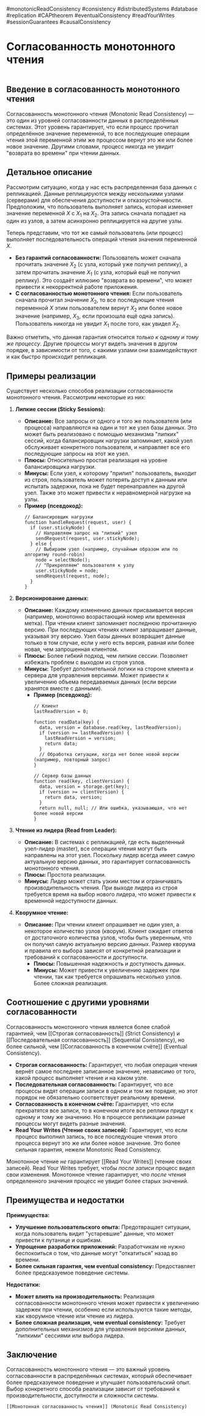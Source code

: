 #monotonicReadConsistency #consistency #distributedSystems #database #replication #CAPtheorem #eventualConsistency #readYourWrites #sessionGuarantees #causalConsistency

# Согласованность монотонного чтения

```table-of-contents
```

## Введение в согласованность монотонного чтения

Согласованность монотонного чтения (Monotonic Read Consistency) — это один из уровней согласованности данных в распределённых системах. Этот уровень гарантирует, что если процесс прочитал определённое значение переменной, то все последующие операции чтения этой переменной этим же процессом вернут это же или более новое значение. Другими словами, процесс никогда не увидит "возврата во времени" при чтении данных.

## Детальное описание

Рассмотрим ситуацию, когда у нас есть распределенная база данных с репликацией. Данные реплицируются между несколькими узлами (серверами) для обеспечения доступности и отказоустойчивости. Предположим, что пользователь выполняет запись, которая изменяет значение переменной $X$ с $X_1$ на $X_2$. Эта запись сначала попадает на один из узлов, а затем асинхронно реплицируется на другие узлы.

Теперь представим, что тот же самый пользователь (или процесс) выполняет последовательность операций чтения значения переменной $X$.

*   **Без гарантий согласованности:** Пользователь может сначала прочитать значение $X_2$ (с узла, который уже получил реплику), а затем прочитать значение $X_1$ (с узла, который ещё не получил реплику). Это создаёт иллюзию "возврата во времени", что может привести к некорректной работе приложения.
*   **С согласованностью монотонного чтения:** Если пользователь сначала прочитал значение $X_2$, то все последующие чтения переменной $X$ этим пользователем вернут $X_2$ или более новое значение (например, $X_3$, если произошла ещё одна запись). Пользователь никогда не увидит $X_1$ после того, как увидел $X_2$.

Важно отметить, что данная гарантия относится *только к одному и тому же процессу*. Другие процессы могут видеть значения в другом порядке, в зависимости от того, с какими узлами они взаимодействуют и как быстро происходит репликация.

## Примеры реализации

Существует несколько способов реализации согласованности монотонного чтения. Рассмотрим некоторые из них:

1.  **Липкие сессии (Sticky Sessions):**

    *   **Описание:** Все запросы от одного и того же пользователя (или процесса) направляются на один и тот же узел базы данных. Это может быть реализовано с помощью механизма "липких" сессий, когда балансировщик нагрузки запоминает, какой узел обслуживает конкретного пользователя, и направляет все его последующие запросы на этот же узел.
    *   **Плюсы:** Относительно простая реализация на уровне балансировщика нагрузки.
    *   **Минусы:** Если узел, к которому "прилип" пользователь, выходит из строя, пользователь может потерять доступ к данным или испытать задержки, пока не будет перенаправлен на другой узел. Также это может привести к неравномерной нагрузке на узлы.
    * **Пример (псевдокод):**
        ```
        // Балансировщик нагрузки
        function handleRequest(request, user) {
          if (user.stickyNode) {
            // Направляем запрос на "липкий" узел
            sendRequest(request, user.stickyNode);
          } else {
            // Выбираем узел (например, случайным образом или по алгоритму round-robin)
            node = selectNode();
            // "Прикрепляем" пользователя к узлу
            user.stickyNode = node;
            sendRequest(request, node);
          }
        }
        ```

2.  **Версионирование данных:**

    *   **Описание:** Каждому изменению данных присваивается версия (например, монотонно возрастающий номер или временная метка). При чтении клиент запоминает последнюю прочитанную версию. При последующих чтениях клиент запрашивает данные, указывая эту версию. Узел базы данных возвращает данные только в том случае, если у него есть версия, равная или более новая, чем запрошенная клиентом.
    *   **Плюсы:** Более гибкий подход, чем липкие сессии. Позволяет избежать проблем с выходом из строя узлов.
    *   **Минусы:** Требует дополнительной логики на стороне клиента и сервера для управления версиями. Может привести к увеличению объема передаваемых данных (если версии хранятся вместе с данными).
        * **Пример (псевдокод):**
            ```
            // Клиент
            lastReadVersion = 0;

            function readData(key) {
              data, version = database.read(key, lastReadVersion);
              if (version >= lastReadVersion) {
                lastReadVersion = version;
                return data;
              }
              // Обработка ситуации, когда нет более новой версии (например, повторный запрос)
            }

            // Сервер базы данных
            function read(key, clientVersion) {
              data, version = storage.get(key);
              if (version >= clientVersion) {
                return data, version;
              }
              return null, null; // Или ошибка, указывающая, что нет более новой версии
            }
            ```

3.  **Чтение из лидера (Read from Leader):**

    * **Описание:** В системах с репликацией, где есть выделенный узел-лидер (master), все операции чтения могут быть направлены на этот узел. Поскольку лидер всегда имеет самую актуальную версию данных, это гарантирует согласованность монотонного чтения.
    *   **Плюсы:** Простота реализации.
    *   **Минусы:** Лидер может стать узким местом и ограничивать производительность чтения. При выходе лидера из строя требуется время на выбор нового лидера, что может привести к временной недоступности данных.

4.  **Кворумное чтение:**
    *   **Описание:** При чтении клиент опрашивает не один узел, а некоторое количество узлов (кворум). Клиент ожидает ответов от достаточного количества узлов, чтобы быть уверенным, что он получил самую актуальную версию данных. Размер кворума и правила его выбора зависят от конкретной реализации и требований к согласованности и доступности.
        *   **Плюсы:** Повышенная надежность и доступность данных.
        *   **Минусы:** Может привести к увеличению задержек при чтении, так как требуется опрашивать несколько узлов. Более сложная реализация.

## Соотношение с другими уровнями согласованности

Согласованность монотонного чтения является более слабой гарантией, чем [[Строгая согласованность]] (Strict Consistency) и [[Последовательная согласованность]] (Sequential Consistency), но более сильной, чем [[Согласованность в конечном счёте]] (Eventual Consistency).

*   **Строгая согласованность:** Гарантирует, что любая операция чтения вернёт самое последнее записанное значение, независимо от того, какой процесс выполняет чтение и на каком узле.
*   **Последовательная согласованность:** Гарантирует, что все процессы видят операции записи в одном и том же порядке, но этот порядок не обязательно соответствует реальному времени.
*   **Согласованность в конечном счёте:** Гарантирует, что если прекратятся все записи, то в конечном итоге все реплики придут к одному и тому же значению. Но в процессе репликации разные процессы могут видеть разные значения.
*  **Read Your Writes (Чтение своих записей):** Гарантирует, что если процесс выполнил запись, то все последующие чтения этого процесса вернут это же или более новое значение. Это более сильная гарантия, нежели Monotonic Read Consistency.

Монотонное чтение *не* гарантирует [[Read Your Writes]] (чтение своих записей). Read Your Writes требует, чтобы *после записи* процесс видел свои изменения. Монотонное чтение гарантирует, что *после чтения* определенного значения процесс не увидит более старых значений.

## Преимущества и недостатки

**Преимущества:**

*   **Улучшение пользовательского опыта:** Предотвращает ситуации, когда пользователь видит "устаревшие" данные, что может привести к путанице и ошибкам.
*   **Упрощение разработки приложений:** Разработчикам не нужно беспокоиться о том, что данные могут "откатиться" назад во времени.
*   **Более сильная гарантия, чем eventual consistency:** Предоставляет более предсказуемое поведение системы.

**Недостатки:**

*   **Может влиять на производительность:** Реализация согласованности монотонного чтения может привести к увеличению задержек при чтении, особенно если используются такие методы, как кворумное чтение или чтение из лидера.
*   **Более сложная реализация, чем eventual consistency:** Требует дополнительных механизмов для управления версиями данных, "липкими" сессиями или выбора лидера.

## Заключение

Согласованность монотонного чтения — это важный уровень согласованности в распределённых системах, который обеспечивает более предсказуемое поведение и улучшает пользовательский опыт. Выбор конкретного способа реализации зависит от требований к производительности, доступности и сложности системы.

```old
[[Монотонная согласованность чтения]] (Monotonic Read Consistency)
```